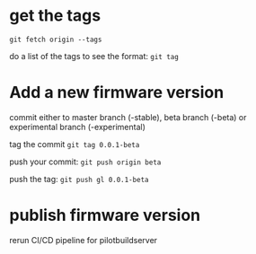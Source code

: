 
# get the tags
`git fetch origin --tags`

do a list of the tags to see the format:
`git tag`

# Add a new firmware version

commit either to master branch (-stable), beta branch (-beta) or experimental branch (-experimental)

tag the commit
`git tag 0.0.1-beta`

push your commit:
`git push origin beta`

push the tag:
`git push gl 0.0.1-beta`

# publish firmware version

rerun CI/CD pipeline for pilotbuildserver